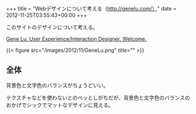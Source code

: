 +++
title = "Webデザインについて考える（http://genelu.com/）"
date = 2012-11-25T03:55:43+00:00
+++

このサイトのデザインについて考える。

[Gene Lu. User Experience/Interaction Designer. Welcome.](http://genelu.com/)

{{< figure src="/images/2012/11/GeneLu.png" title="" >}}

## 全体

背景色と文字色のバランスがちょうどいい。

テクスチャなどを使わないとのペッとしがちだが、背景色と文字色のバランスのおかげでシックでマットなデザインに見える。
